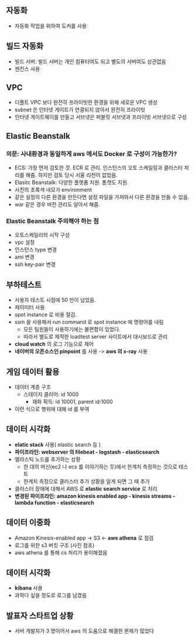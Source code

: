 ## 자동화

* 자동화 작업을 위하여 도커를 사용

## 빌드 자동화

* 빌드 서버: 빌드 서버는 개인 컴퓨터여도 되고 별도의 서버여도 상관없음
* 젠킨스 사용

## VPC

* 디폴트 VPC 보다 완전히 프라이빗한 환경을 위해 새로운 VPC 생성
* subnet 은 인터넷 게이트가 연결되지 않아서 완전히 프라이빗
* 인터넷 게이트웨이를 만들고 서브넷은 퍼블릿 서브넷과 프라이빗 서브넷으로 구성

## Elastic Beanstalk

### 의문: 사내환경과 동일하게 aws 에서도 Docker 로 구성이 가능한가?

* ECS: 가장 먼저 검토한 것. ECR 로 관리. 인스턴스의 오토 스케일링과 클러스터 처리를 해줌. 하지만 검토 당시 서울 리전이 없었음.
* Elasitc Beanstalk: 다양한 플랫폼 지원. 톰캣도 지원.
* 사진의 초록색 네모가 environment
* 같은 설정의 다른 환경을 만든다면 설정 파일을 가져와서 다른 환경을 만들 수 있음.
* war 같은 경우 버전 관리도 알아서 해줌.

### Elastic Beanstalk 주의해야 하는 점

* 오토스케일리의 시작 구성
* vpc 설정
* 인스턴스 type 변경
* ami 변경
* ssh key-pair 변경

## 부하테스트

* 사용자 테스트 시점에 50 만이 넘었음.
* 제이미터 사용
* spot instance 로 비용 절감.
* ssm 을 사용해서 run command 로 spot instance 에 명령어를 내림
  * 모든 팀원들이 사용하기에는 불편함이 있었다.
  * 따라서 별도로 제작한 loadtest server 사이트에서 대시보드로 관리
* **cloud watch** 의 로그 기능으로 제어
* **네이버의 오픈소스인 pinpoint** 를 사용 -> **aws 의 x-ray** 사용

## 게임 데이터 활용

* 데이터 계층 구조
  * 스테이지 클리어: id 1000
    * 재화 획득: id 10001, parent id:1000
* 이런 식으로 행위에 대해 id 를 부여

## 데이터 시각화

* **elatic stack** 사용( elastic search 등 )
* **파이프라인: webserver 의 filebeat - logstash - elasticsearch**
* 엘라스틱 노드를 추가하는 상황
  * 한 대의 머신(ec2 나 ecs 를 이야기하는 듯)에서 한계치 측정하는 것으로 테스트
  * 한계치 측정으로 클러스터 추가 상황을 알게 되면 그 때 추가
* 클러스터 장애에 대해서 AWS 로 **elastic search service** 로 처리
* **변경된 파이프라인: amazon kinesis enabled app - kinesis streams - lambda function - elasticsearch**

## 데이터 이중화

* Amazon Kinesis-enabled app -> S3 <- **aws athena** 로 점검
* 로그를 위한 s3 버킷 구조 (사진 참조)
* aws athena 를 통해 cs 처리가 용이해졌음

## 데이터 시각화

* **kibana** 사용
* 과하다 싶을 정도로 로그를 남겼음

## 발표자 스타트업 상황

* 서버 개발자가 3 명이어서 aws 의 도움으로 해결한 문제가 많았다
